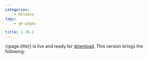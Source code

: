 ```yaml
---
categories:
    - Release
tags:
    - gh-pages

title: 1.70.2
---
```


{{page.title}} is live and ready for [download](https://github.com/MaibornWolff/codecharta/releases/tag/{{page.title}}). This version brings the following:
